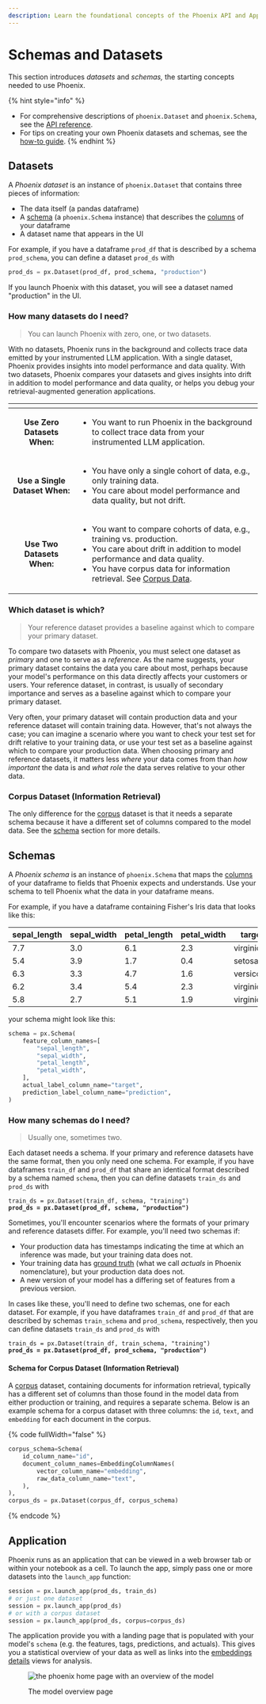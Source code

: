 ```yaml
---
description: Learn the foundational concepts of the Phoenix API and Application
---
```


# Schemas and Datasets

This section introduces _datasets_ and _schemas,_ the starting concepts needed to use Phoenix.

{% hint style="info" %}
* For comprehensive descriptions of `phoenix.Dataset` and `phoenix.Schema`, see the [API reference](../../api/dataset-and-schema.md).
* For tips on creating your own Phoenix datasets and schemas, see the [how-to guide](../../how-to/define-your-schema/).
{% endhint %}

## Datasets

A _Phoenix dataset_ is an instance of `phoenix.Dataset` that contains three pieces of information:

* The data itself (a pandas dataframe)
* A [schema](../../api/dataset-and-schema.md#phoenix.schema) (a `phoenix.Schema` instance) that describes the [columns](../../how-to/define-your-schema/) of your dataframe
* A dataset name that appears in the UI

For example, if you have a dataframe `prod_df` that is described by a schema `prod_schema`, you can define a dataset `prod_ds` with

```python
prod_ds = px.Dataset(prod_df, prod_schema, "production")
```

If you launch Phoenix with this dataset, you will see a dataset named "production" in the UI.

### How many datasets do I need?

> You can launch Phoenix with zero, one, or two datasets.

With no datasets, Phoenix runs in the background and collects trace data emitted by your instrumented LLM application. With a single dataset, Phoenix provides insights into model performance and data quality. With two datasets, Phoenix compares your datasets and gives insights into drift in addition to model performance and data quality, or helps you debug your retrieval-augmented generation applications.

<table data-view="cards"><thead><tr><th align="center"></th><th></th></tr></thead><tbody><tr><td align="center"><strong>Use Zero Datasets When:</strong></td><td><ul><li>You want to run Phoenix in the background to collect trace data from your instrumented LLM application.</li></ul></td></tr><tr><td align="center"><strong>Use a Single Dataset When:</strong></td><td><ul><li>You have only a single cohort of data, e.g., only training data.</li><li>You care about model performance and data quality, but not drift.</li></ul></td></tr><tr><td align="center"><strong>Use Two Datasets When:</strong></td><td><ul><li>You want to compare cohorts of data, e.g., training vs. production.</li><li>You care about drift in addition to model performance and data quality.</li><li>You have corpus data for information retrieval. See <a href="../../how-to/define-your-schema/corpus-data.md">Corpus Data</a>.</li></ul></td></tr></tbody></table>

### Which dataset is which?

> Your reference dataset provides a baseline against which to compare your primary dataset.

To compare two datasets with Phoenix, you must select one dataset as _primary_ and one to serve as a _reference_. As the name suggests, your primary dataset contains the data you care about most, perhaps because your model's performance on this data directly affects your customers or users. Your reference dataset, in contrast, is usually of secondary importance and serves as a baseline against which to compare your primary dataset.

Very often, your primary dataset will contain production data and your reference dataset will contain training data. However, that's not always the case; you can imagine a scenario where you want to check your test set for drift relative to your training data, or use your test set as a baseline against which to compare your production data. When choosing primary and reference datasets, it matters less _where_ your data comes from than _how important_ the data is and _what role_ the data serves relative to your other data.

### Corpus Dataset (Information Retrieval)

The only difference for the [corpus](../../how-to/define-your-schema/corpus-data.md) dataset is that it needs a separate schema because it have a different set of columns compared to the model data. See the [schema](inferences.md#corpus-dataset-information-retrieval) section for more details.

## Schemas

A _Phoenix schema_ is an instance of `phoenix.Schema` that maps the [columns](../../how-to/define-your-schema/) of your dataframe to fields that Phoenix expects and understands. Use your schema to tell Phoenix what the data in your dataframe means.

For example, if you have a dataframe containing Fisher's Iris data that looks like this:

| sepal\_length | sepal\_width | petal\_length | petal\_width | target     | prediction |
| ------------- | ------------ | ------------- | ------------ | ---------- | ---------- |
| 7.7           | 3.0          | 6.1           | 2.3          | virginica  | versicolor |
| 5.4           | 3.9          | 1.7           | 0.4          | setosa     | setosa     |
| 6.3           | 3.3          | 4.7           | 1.6          | versicolor | versicolor |
| 6.2           | 3.4          | 5.4           | 2.3          | virginica  | setosa     |
| 5.8           | 2.7          | 5.1           | 1.9          | virginica  | virginica  |

your schema might look like this:

```python
schema = px.Schema(
    feature_column_names=[
        "sepal_length",
        "sepal_width",
        "petal_length",
        "petal_width",
    ],
    actual_label_column_name="target",
    prediction_label_column_name="prediction",
)
```

### How many schemas do I need?

> Usually one, sometimes two.

Each dataset needs a schema. If your primary and reference datasets have the same format, then you only need one schema. For example, if you have dataframes `train_df` and `prod_df` that share an identical format described by a schema named `schema`, then you can define datasets `train_ds` and `prod_ds` with

<pre class="language-python"><code class="lang-python">train_ds = px.Dataset(train_df, schema, "training")
<strong>prod_ds = px.Dataset(prod_df, schema, "production")
</strong></code></pre>

Sometimes, you'll encounter scenarios where the formats of your primary and reference datasets differ. For example, you'll need two schemas if:

* Your production data has timestamps indicating the time at which an inference was made, but your training data does not.
* Your training data has [ground truth](../../how-to/define-your-schema/#predictions-and-actuals) (what we call _actuals_ in Phoenix nomenclature), but your production data does not.
* A new version of your model has a differing set of features from a previous version.

In cases like these, you'll need to define two schemas, one for each dataset. For example, if you have dataframes `train_df` and `prod_df` that are described by schemas `train_schema` and `prod_schema`, respectively, then you can define datasets `train_ds` and `prod_ds` with

<pre class="language-python"><code class="lang-python">train_ds = px.Dataset(train_df, train_schema, "training")
<strong>prod_ds = px.Dataset(prod_df, prod_schema, "production")
</strong></code></pre>

#### Schema for Corpus Dataset (Information Retrieval)

A [corpus](../../how-to/define-your-schema/corpus-data.md) dataset, containing documents for information retrieval, typically has a different set of columns than those found in the model data from either production or training, and requires a separate schema. Below is an example schema for a corpus dataset with three columns: the `id`, `text`, and `embedding` for each document in the corpus.

{% code fullWidth="false" %}
```python
corpus_schema=Schema(
    id_column_name="id",
    document_column_names=EmbeddingColumnNames(
        vector_column_name="embedding",
        raw_data_column_name="text",
    ),
),
corpus_ds = px.Dataset(corpus_df, corpus_schema)
```
{% endcode %}

## Application

Phoenix runs as an application that can be viewed in a web browser tab or within your notebook as a cell. To launch the app, simply pass one or more datasets into the `launch_app` function:

```python
session = px.launch_app(prod_ds, train_ds)
# or just one dataset
session = px.launch_app(prod_ds)
# or with a corpus dataset
session = px.launch_app(prod_ds, corpus=corpus_ds)
```

The application provide you with a landing page that is populated with your model's `schema` (e.g. the features, tags, predictions, and actuals). This gives you a statistical overview of your data as well as links into the [embeddings details](inferences.md#embedding-details) views for analysis.&#x20;

<figure><img src="https://storage.googleapis.com/arize-assets/phoenix/assets/images/cc_fraud_home.png" alt="the phoenix home page with an overview of the model"><figcaption><p>The model overview page </p></figcaption></figure>
